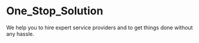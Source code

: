 # One_Stop_Solution
 We help you to hire expert service providers and to get things done without any hassle.
